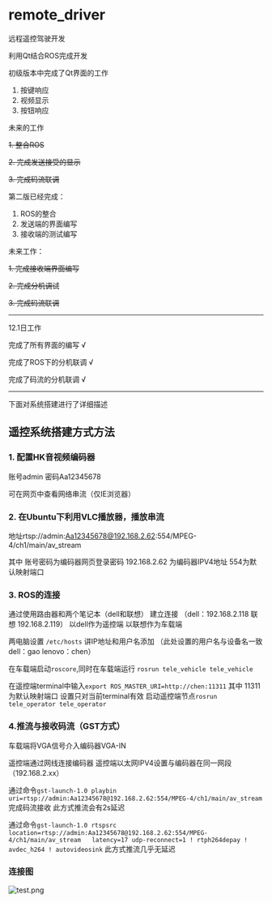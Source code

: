 # remote_driver
远程遥控驾驶开发


利用Qt结合ROS完成开发 


初级版本中完成了Qt界面的工作

1. 按键响应
2. 视频显示
3. 按钮响应


未来的工作  

~~1. 整合ROS~~

~~2. 完成发送接受的显示~~

~~3. 完成码流联调~~

第二版已经完成：

1. ROS的整合
2. 发送端的界面编写
3. 接收端的测试编写

未来工作：

~~1. 完成接收端界面编写~~

~~2. 完成分机调试~~

~~3. 完成码流联调~~


---

12.1日工作

完成了所有界面的编写 √

完成了ROS下的分机联调  √

完成了码流的分机联调 √



---


下面对系统搭建进行了详细描述



## 遥控系统搭建方式方法

### 1. 配置HK音视频编码器 
账号admin 密码Aa12345678

可在网页中查看网络串流（仅IE浏览器）

### 2. 在Ubuntu下利用VLC播放器，播放串流
地址rtsp://admin:Aa12345678@192.168.2.62:554/MPEG-4/ch1/main/av_stream

其中 账号密码为编码器网页登录密码 
192.168.2.62 为编码器IPV4地址
554为默认映射端口

### 3. ROS的连接
通过使用路由器和两个笔记本（dell和联想） 建立连接 （dell：192.168.2.118    联想 192.168.2.119）
以dell作为遥控端
以联想作为车载端

两电脑设置 `/etc/hosts` 讲IP地址和用户名添加 （此处设置的用户名与设备名一致  dell：gao  lenovo：chen）

在车载端启动`roscore`,同时在车载端运行 `rosrun tele_vehicle tele_vehicle `

在遥控端terminal中输入`export ROS_MASTER_URI=http://chen:11311`
其中 11311为默认映射端口 设置只对当前terminal有效
启动遥控端节点`rosrun tele_operator tele_operator`

### 4.推流与接收码流（GST方式）

车载端将VGA信号介入编码器VGA-IN

遥控端通过网线连接编码器
遥控端以太网IPV4设置与编码器在同一网段 （192.168.2.xx）

通过命令`gst-launch-1.0 playbin uri=rtsp://admin:Aa12345678@192.168.2.62:554/MPEG-4/ch1/main/av_stream`完成码流接收
此方式推流会有2s延迟

通过命令`gst-launch-1.0 rtspsrc  location=rtsp://admin:Aa12345678@192.168.2.62:554/MPEG-4/ch1/main/av_stream   latency=17 udp-reconnect=1 ! rtph264depay ! avdec_h264 ! autovideosink`
此方式推流几乎无延迟

### 连接图

![test.png](https://i.loli.net/2021/12/01/6MHanALXkCquejs.png)

